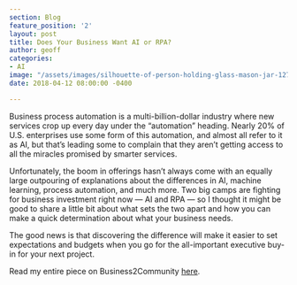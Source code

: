 ```yaml
---
section: Blog
feature_position: '2'
layout: post
title: Does Your Business Want AI or RPA?
author: geoff
categories:
- AI
image: "/assets/images/silhouette-of-person-holding-glass-mason-jar-1274260.jpg"
date: 2018-04-12 08:00:00 -0400

---
```

Business process automation is a multi-billion-dollar industry where new services crop up every day under the “automation” heading. Nearly 20% of U.S. enterprises use some form of this automation, and almost all refer to it as AI, but that’s leading some to complain that they aren’t getting access to all the miracles promised by smarter services.

Unfortunately, the boom in offerings hasn’t always come with an equally large outpouring of explanations about the differences in AI, machine learning, process automation, and much more. Two big camps are fighting for business investment right now — AI and RPA — so I thought it might be good to share a little bit about what sets the two apart and how you can make a quick determination about what your business needs.

The good news is that discovering the difference will make it easier to set expectations and budgets when you go for the all-important executive buy-in for your next project.

Read my entire piece on Business2Community [here](https://www.business2community.com/business-intelligence/business-want-ai-rpa-02045980).